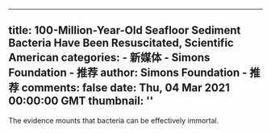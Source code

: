 
---
title: 100-Million-Year-Old Seafloor Sediment Bacteria Have Been Resuscitated, Scientific American
categories: 
    - 新媒体
    - Simons Foundation - 推荐
author: Simons Foundation - 推荐
comments: false
date: Thu, 04 Mar 2021 00:00:00 GMT
thumbnail: ''
---

<div>   
<p></p><p>The evidence mounts that bacteria can be effectively immortal.</p>
<p></p>
            
</div>
            